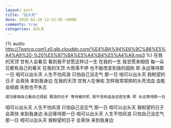 ```yaml
---
layout: post
title: "出头天"
date: 2016-02-29 12:23:05 +0800
comments: true
categories: 出头天
---
```

{% audio http://7xqncq.com1.z0.glb.clouddn.com/%E4%BA%94%E6%9C%88%E5%A4%A9%20-%20%E5%87%BA%E5%A4%B4%E5%A4%A9.mp3 %}
在我的天顶 甘有人会看见 看到我不甘愿这样过一生 在我的一生 我甘愿来相信 每一朵花都有自己的春天 在我的天顶 大雨落不停 也不能改变到我的固执 耶 永远等待那一日 咱可以出头天 人生不怕风浪 只怕自己没志气 那一日 咱可以出头天 我盼望的日子 会真快 来到我身边 在我的天顶 甘有人在保佑 怎样我常常摔的头壳流血 血乾会结痂 失败也不失志 <!--more--> 
``` java
成功是咱自己看自己得起 飘浪的日子 等待着时机 我不信命运会这麽无情 耶 永远等待那一日 
```
咱可以出头天 人生不怕风浪 只怕自己没志气 那一日 咱可以出头天 我盼望的日子 会真快 来到我身边 永远等待那一日 咱可以出头天 人生不怕风浪 只怕自己没志气 那一日 咱可以出头天 我盼望的日子 会真快 来到我身边